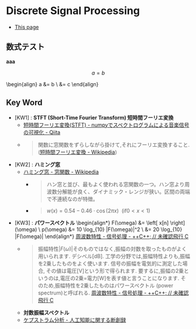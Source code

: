 <script type="text/x-mathjax-config">
  MathJax.Hub.Config({
    tex2jax: {
      inlineMath: [ ['$','$'], ["\\(","\\)"] ],
      processEscapes: true
    }
  });
</script>
<!--
  Mathjax inline mode not rendering - TeX - LaTeX Stack Exchange
  https://tex.stackexchange.com/questions/27633/mathjax-inline-mode-not-rendering
-->

<script type="text/javascript" async
  src="https://cdnjs.cloudflare.com/ajax/libs/mathjax/2.7.5/MathJax.js?config=TeX-MML-AM_CHTML">
</script>


# Discrete Signal Processing

- [This page](/posts/University/Sophia_University/2018_1_autumn_DSP_Discrete_Signal_Processing/index.html)






## 数式テスト

$\boldsymbol{aaa}$

$$
a = b
$$

\begin{align}
  a &= b \\
    &= c
\end{align}


## Key Word

- <span id="fnkw1">[KW1]</span> : __STFT (Short-Time Fourier Transform) 短時間フーリエ変換__
  - [短時間フーリエ変換(STFT) - numpyでスペクトログラムによる音楽信号の可視化 - Qiita](https://qiita.com/namaozi/items/dec1575cd455c746f597#%E7%9F%AD%E6%99%82%E9%96%93%E3%83%95%E3%83%BC%E3%83%AA%E3%82%A8%E5%A4%89%E6%8F%9Bstft)
  - > 関数に窓関数をずらしながら掛けて,それにフーリエ変換すること. ([短時間フーリエ変換 - Wikipedia](https://ja.wikipedia.org/wiki/%E7%9F%AD%E6%99%82%E9%96%93%E3%83%95%E3%83%BC%E3%83%AA%E3%82%A8%E5%A4%89%E6%8F%9B))
- <span id="fnkw2">[KW2]</span> : __ハミング窓__
  - [ハミング窓 - 窓関数 - Wikipedia](https://ja.wikipedia.org/wiki/%E7%AA%93%E9%96%A2%E6%95%B0#%E3%83%8F%E3%83%9F%E3%83%B3%E3%82%B0%E7%AA%93)
    - > ハン窓と並び、最もよく使われる窓関数の一つ。ハン窓より周波数分解能が良く、ダイナミック・レンジが狭い。区間の両端で不連続なのが特徴。
    - > $w(x) = 0.54 - 0.46 \cdot \cos \left( 2 \pi x \right) \ \ (\text{if} 0 < x \lt 1)$
- <span id="fnkw3">[KW3]</span> : __パワースペクトル__
  \begin{align*}
    F(\omega) &= \left[ x[n] \right] (\omega) \\
    p(\omega) &= 10 \log_{10} |F(\omega)|^2 \\
              &= 20 \log_{10} |F(\omega)|
  \end{align*}
  [周波数特性 - 信号処理 - ++C++; // 未確認飛行 C](https://ufcpp.net/study/sp/dsp/frequency/)
  - > 振幅特性$|F(\omega)|$そのものではなく,振幅の対数を取ったものがよく用いられます. デシベル[dB].
    工学の分野では,振幅特性よりも,振幅を2乗したものをよく使います. 信号の振幅を電気的に測定した場合, その値は電圧[V]という形で得られます. 要するに,振幅の2乗というのは,電圧の2乗$=$電力[W]を表す値と言うことになります. そのため,振幅特性を2乗したものはパワースペクトル (power spectrum)と呼ばれる.
    [周波数特性 - 信号処理 - ++C++; // 未確認飛行 C](https://ufcpp.net/study/sp/dsp/frequency/)
  - __対数振幅スペクトル__
  - [ケプストラム分析 - 人工知能に関する断創録](http://aidiary.hatenablog.com/entry/20120211/1328964624)




